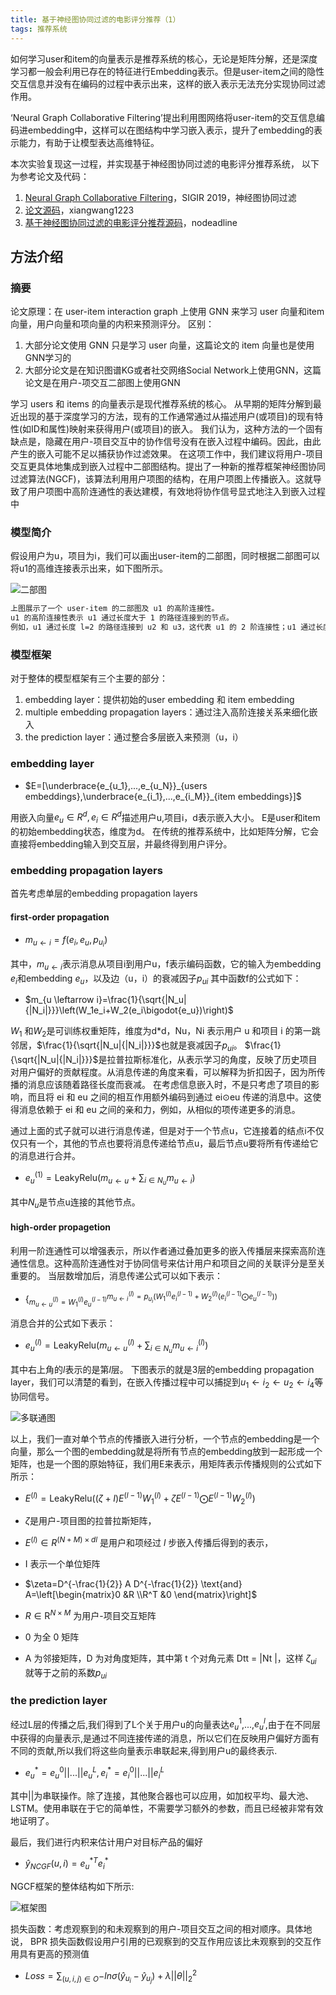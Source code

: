 ```yaml
---
title: 基于神经图协同过滤的电影评分推荐（1）
tags: 推荐系统
---
```


如何学习user和item的向量表示是推荐系统的核心，无论是矩阵分解，还是深度学习都一般会利用已存在的特征进行Embedding表示。但是user-item之间的隐性交互信息并没有在编码的过程中表示出来，这样的嵌入表示无法充分实现协同过滤作用。

‘Neural Graph Collaborative Filtering’提出利用图网络将user-item的交互信息编码进embedding中，这样可以在图结构中学习嵌入表示，提升了embedding的表示能力，有助于让模型表达高维特征。

本次实验复现这一过程，并实现基于神经图协同过滤的电影评分推荐系统，
以下为参考论文及代码：

1. [Neural Graph Collaborative Filtering](https://arxiv.org/abs/1905.08108)，SIGIR 2019，神经图协同过滤
2. [论文源码](https://github.com/xiangwang1223/neural_graph_collaborative_filtering)，xiangwang1223
3. [基于神经图协同过滤的电影评分推荐源码](https://github.com/nodeadline/code/tree/main/NGCF-pytorch-master)，nodeadline

## 方法介绍

### 摘要

论文原理：在 user-item interaction graph 上使用 GNN 来学习 user 向量和item 向量，用户向量和项向量的内积来预测评分。
区别：

1. 大部分论文使用 GNN 只是学习 user 向量，这篇论文的 item 向量也是使用GNN学习的
2. 大部分论文是在知识图谱KG或者社交网络Social Network上使用GNN，这篇论文是在用户-项交互二部图上使用GNN

学习 users 和 items 的向量表示是现代推荐系统的核心。
从早期的矩阵分解到最近出现的基于深度学习的方法，现有的工作通常通过从描述用户(或项目)的现有特性(如ID和属性)映射来获得用户(或项目)的嵌入。
我们认为，这种方法的一个固有缺点是，隐藏在用户-项目交互中的协作信号没有在嵌入过程中编码。因此，由此产生的嵌入可能不足以捕获协作过滤效果。
在这项工作中，我们建议将用户-项目交互更具体地集成到嵌入过程中二部图结构。提出了一种新的推荐框架神经图协同过滤算法(NGCF)，该算法利用用户项图的结构，在用户项图上传播嵌入。这就导致了用户项图中高阶连通性的表达建模，有效地将协作信号显式地注入到嵌入过程中

### 模型简介

假设用户为u，项目为i，我们可以画出user-item的二部图，同时根据二部图可以将u1的高维连接表示出来，如下图所示。

![二部图](https://zhiyang-blog.oss-cn-beijing.aliyuncs.com/image/20210114203126.png)

``` markdown
上图展示了一个 user-item 的二部图及 u1 的高阶连接性。
u1 的高阶连接性表示 u1 通过长度大于 1 的路径连接到的节点。
例如，u1 通过长度 l=2 的路径连接到 u2 和 u3，这代表 u1 的 2 阶连接性；u1 通过长度 l=3 的路径连接到 i4，i5，这代表 u1 的 3 阶连接性。需要注意的是，虽然 i4 和 i5 都是 u1 的 3 阶邻居，但是 i4 可以通过更多的路径连接到 u1，所以 i4 与 u1 的相似度更高。
```

### 模型框架

对于整体的模型框架有三个主要的部分：

1. embedding layer：提供初始的user embedding 和 item embedding
2. multiple embedding propagation layers：通过注入高阶连接关系来细化嵌入
3. the prediction layer：通过整合多层嵌入来预测（u，i）

### embedding layer

- $E=[\underbrace{e_{u_1},...,e_{u_N}}_{users embeddings},\underbrace{e_{i_1},...,e_{i_M}}_{item embeddings}]$

用嵌入向量$e_u\in{R^d},e_i\in{R^d}$描述用户u,项目i，d表示嵌入大小。
E是user和item的初始embedding状态，维度为d。
在传统的推荐系统中，比如矩阵分解，它会直接将embedding输入到交互层，并最终得到用户评分。

### embedding propagation layers

首先考虑单层的embedding propagation layers

#### first-order propagation 

- $m_{u \leftarrow i}=f\left(e_i,e_u,p_{u_i}\right)$

其中，$m_{u \leftarrow i}$表示消息从项目i到用户u，f表示编码函数，它的输入为embedding $e_i$和embedding $e_u$，以及边（u，i）的衰减因子$p_{ui}$
其中函数f的公式如下：

- $m_{u \leftarrow i}=\frac{1}{\sqrt{|N_u|{|N_i|}}}\left(W_1e_i+W_2(e_i\bigodot{e_u})\right)$

$W_1$ 和$W_2$是可训练权重矩阵，维度为d*d，Nu，Ni 表示用户 u 和项目 i 的第一跳邻居，$\frac{1}{\sqrt{|N_u|{|N_i|}}}$也就是衰减因子$p_{ui}$。
$\frac{1}{\sqrt{|N_u|{|N_i|}}}$是拉普拉斯标准化，从表示学习的角度，反映了历史项目对用户偏好的贡献程度。从消息传递的角度来看，可以解释为折扣因子，因为所传播的消息应该随着路径长度而衰减。
在考虑信息嵌入时，不是只考虑了项目的影响，而且将 ei 和 eu 之间的相互作用额外编码到通过 ei⊙eu 传递的消息中。这使得消息依赖于 ei 和 eu 之间的亲和力，例如，从相似的项传递更多的消息。

通过上面的式子就可以进行消息传递，但是对于一个节点u，它连接着的结点i不仅仅只有一个，其他的节点也要将消息传递给节点u，最后节点u要将所有传递给它的消息进行合并。

- $e^{(1)}_{u}=\text{LeakyRelu}\left(m_{u \leftarrow u}+\displaystyle\sum_{i \in N_u} m_{u \leftarrow i}\right)$
  
其中$N_u$是节点u连接的其他节点。

#### high-order propagetion

利用一阶连通性可以增强表示，所以作者通过叠加更多的嵌入传播层来探索高阶连通性信息。这种高阶连通性对于协同信号来估计用户和项目之间的关联评分是至关重要的。
当层数增加后，消息传递公式可以如下表示：

- $\{^{m_{u \leftarrow i}^{(l)}=p_{u_i}\left(W^{(l)}_1 e^{(l-1)}_i+W^{(l)}_2(e^{(l-1)}_i \bigodot {e^{(l-1)}_u}) \right)}_{m_{u \leftarrow u}^{(l)}=W^{(l)}_1 e^{(l-1)}_u}$

消息合并的公式如下表示：

- $e^{(l)}_{u}=\text{LeakyRelu}\left(m_{u \leftarrow u}^{(l)}+\displaystyle\sum_{i \in N_u} m_{u \leftarrow i}^{(l)}\right)$

其中右上角的$l$表示的是第$l$层。
下图表示的就是3层的embedding propagation layer，我们可以清楚的看到，在嵌入传播过程中可以捕捉到$u_1 \leftarrow i_2 \leftarrow u_2\leftarrow i_4$等协同信号。

![多联通图](https://zhiyang-blog.oss-cn-beijing.aliyuncs.com/image/20210114203152.png)

以上，我们一直对单个节点的传播嵌入进行分析，一个节点的embedding是一个向量，那么一个图的embedding就是将所有节点的embedding放到一起形成一个矩阵，也是一个图的原始特征，我们用E来表示，用矩阵表示传播规则的公式如下所示：

- $E^{(l)}=\text{LeakyRelu}\left((\zeta+I)E^{(l-1)}W^{(l)}_1+\zeta E^{(l-1)} \bigodot E^{(l-1)} W^{(l)}_2\right)$

- $\zeta$是用户-项目图的拉普拉斯矩阵，
- $E^{(l)} ∈ R^{(N+M)×dl}$ 是用户和项经过 $l$ 步嵌入传播后得到的表示，
- I 表示一个单位矩阵

- $\zeta=D^{-\frac{1}{2}} A D^{-\frac{1}{2}} \text{and} A=\left[\begin{matrix}0 &R \\R^T &0 \end{matrix}\right]$
- $R\in{\text{R}^{N\times{M}}}$ 为用户-项目交互矩阵
- 0 为全 0 矩阵
- A 为邻接矩阵，D 为对角度矩阵，其中第 t 个对角元素 Dtt = |Nt |，这样 $\zeta_{ui}$ 就等于之前的系数$p_{ui}$

### the prediction layer

经过L层的传播之后,我们得到了L个关于用户u的向量表达$e^1_u$,...,$e^{l}_u$,由于在不同层中获得的向量表示,是通过不同连接传递的消息，所以它们在反映用户偏好方面有不同的贡献,所以我们将这些向量表示串联起来,得到用户u的最终表示.

- ${e^{*}_u}={e^{0}_u}||...||{e^{L}_u},{e^{*}_i}={e^{0}_i}||...||{e^{L}_i}$
  
其中||为串联操作。除了连接，其他聚合器也可以应用，如加权平均、最大池、LSTM。使用串联在于它的简单性，不需要学习额外的参数，而且已经被非常有效地证明了。

最后，我们进行内积来估计用户对目标产品的偏好

- $\hat{y}_{NCGF}(u,i)={e^{*}_u}^T{e^{*}_i}$

NGCF框架的整体结构如下所示:

![框架图](https://zhiyang-blog.oss-cn-beijing.aliyuncs.com/image/20210114203214.png)

损失函数：考虑观察到的和未观察到的用户-项目交互之间的相对顺序。具体地说， BPR 损失函数假设用户引用的已观察到的交互作用应该比未观察到的交互作用具有更高的预测值

- $Loss=\displaystyle\sum_{(u,i,j) \in O}{-ln{{\sigma(\hat{y}_{u_i}-\hat{y}_{u_j})}+{\lambda{||\theta||}^2_2}}}$
